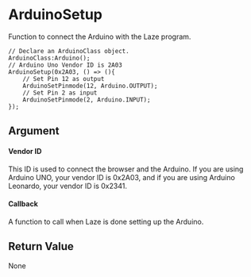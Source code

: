 # ArduinoSetup

Function to connect the Arduino with the Laze program.

```
// Declare an ArduinoClass object.
ArduinoClass:Arduino();
// Arduino Uno Vendor ID is 2A03
ArduinoSetup(0x2A03, () => (){
    // Set Pin 12 as output
	ArduinoSetPinmode(12, Arduino.OUTPUT);
    // Set Pin 2 as input
	ArduinoSetPinmode(2, Arduino.INPUT);
});
```

## Argument

#### Vendor ID

This ID is used to connect the browser and the Arduino.
If you are using Arduino UNO, your vendor ID is 0x2A03, and if you are using Arduino Leonardo, your vendor ID is 0x2341.

#### Callback

A function to call when Laze is done setting up the Arduino.

## Return Value

None